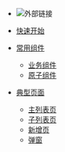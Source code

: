 * [](图片链接)![外部链接](https://bucket-meross-static.meross.com/meross/production/staticfile/image/2023/10/25/zhaochuanlin/540.png)

* [快速开始](fast-start.md)
* [常用组件](ui-examples/pages/app-select.md)
  * [业务组件]()
  * [原子组件]()
* [典型页面](page-examples/pages/list-template.md)
  * [主列表页]()
  * [子列表页]()
  * [新增页]()
  * [弹窗]()